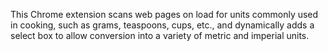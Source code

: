 This Chrome extension scans web pages on load for units commonly used in cooking, such as grams, teaspoons, cups, etc., and dynamically adds a select box to allow conversion into a variety of metric and imperial units.
